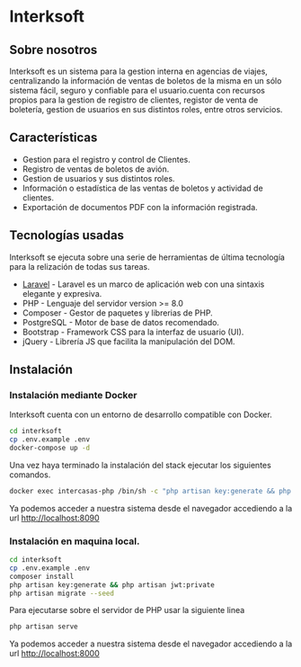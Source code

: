 # Interksoft


## Sobre nosotros

Interksoft es un sistema para la gestion interna en agencias de viajes, centralizando la información de ventas de boletos de la misma en un sólo sistema fácil, seguro y confiable para el usuario.cuenta con recursos propios para la gestion de registro de clientes, registor de venta de boletería, gestion de usuarios en sus distintos roles, entre otros servicios.
## Características

- Gestion para el registro y control de Clientes.
- Registro de ventas de boletos de avión.
- Gestion de usuarios y sus distintos roles.
- Información o estadística de las ventas de boletos y actividad de clientes.
- Exportación de documentos PDF con la información registrada.

## Tecnologías usadas

Interksoft se ejecuta sobre una serie de herramientas de última tecnología para la relización de todas sus tareas.

- [Laravel](https://laravel.com/) - Laravel es un marco de aplicación web con una sintaxis elegante y expresiva.
- PHP - Lenguaje del servidor version >= 8.0
- Composer   - Gestor de paquetes y librerias de PHP. 
- PostgreSQL - Motor de base de datos recomendado.
- Bootstrap  - Framework CSS para la interfaz de usuario (UI).
- jQuery - Librería JS que facilita la manipulación del DOM.


## Instalación


### Instalación mediante Docker

Interksoft cuenta con un entorno de desarrollo compatible con Docker.

```sh
cd interksoft
cp .env.example .env
docker-compose up -d 
```
Una vez haya terminado la instalación del stack ejecutar los siguientes comandos.


```sh
docker exec intercasas-php /bin/sh -c "php artisan key:generate && php artisan jwt:secret && php artisan migrate --seed"
```

Ya podemos acceder a nuestra sistema desde el navegador accediendo a la url [http://localhost:8090](http://localhost:8090)

### Instalación en maquina local.

```sh
cd interksoft
cp .env.example .env
composer install 
php artisan key:generate && php artisan jwt:private
php artisan migrate --seed
```

Para ejecutarse sobre el servidor de PHP usar la siguiente linea

```sh
php artisan serve
```

Ya podemos acceder a nuestra sistema desde el navegador accediendo a la url [http://localhost:8000](http://localhost:8000)
<!---

## Docker

Dillinger is very easy to install and deploy in a Docker container.

By default, the Docker will expose port 8080, so change this within the
Dockerfile if necessary. When ready, simply use the Dockerfile to
build the image.

```sh
cd dillinger
docker build -t <youruser>/dillinger:${package.json.version} .
```

This will create the dillinger image and pull in the necessary dependencies.
Be sure to swap out `${package.json.version}` with the actual
version of Dillinger.

Once done, run the Docker image and map the port to whatever you wish on
your host. In this example, we simply map port 8000 of the host to
port 8080 of the Docker (or whatever port was exposed in the Dockerfile):

```sh
docker run -d -p 8000:8080 --restart=always --cap-add=SYS_ADMIN --name=dillinger <youruser>/dillinger:${package.json.version}
```

> Note: `--capt-add=SYS-ADMIN` is required for PDF rendering.

Verify the deployment by navigating to your server address in
your preferred browser.

```sh
127.0.0.1:8000
```
-->

